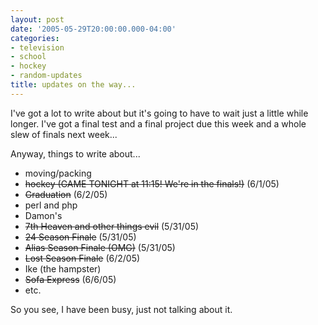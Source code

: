 ```yaml
---
layout: post
date: '2005-05-29T20:00:00.000-04:00'
categories:
- television
- school
- hockey
- random-updates
title: updates on the way...
---
```


I've got a lot to write about but it's going to have to wait just a little while longer. I've got a final test and a final project due this week and a whole slew of finals next week...

Anyway, things to write about...

* moving/packing
* <s>hockey (GAME TONIGHT at 11:15! We're in the finals!)</s> (6/1/05)
* <s>Graduation</s> (6/2/05)
* perl and php
* Damon's
* <s>7th Heaven and other things evil</s> (5/31/05)
* <s>24 Season Finale</s> (5/31/05)
* <s>Alias Season Finale (OMG)</s> (5/31/05)
* <s>Lost Season Finale</s> (6/2/05)
* Ike (the hampster)
* <s>Sofa Express</s> (6/6/05)
* etc.

So you see, I have been busy, just not talking about it.